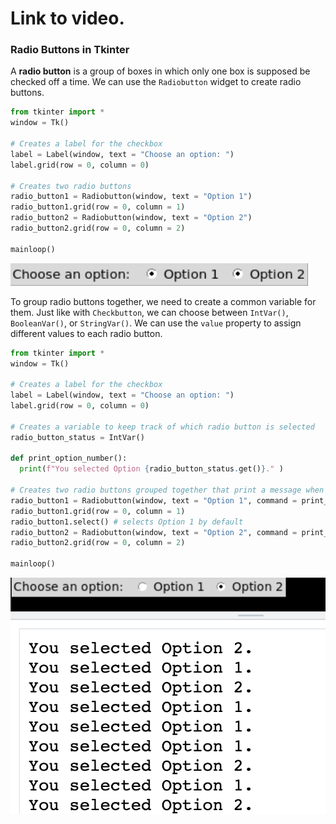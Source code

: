 # Link to video.

### Radio Buttons in Tkinter

A **radio button** is a group of boxes in which only one box is supposed be checked off a time. We can use the `Radiobutton` widget to create radio buttons. 

```python
from tkinter import *
window = Tk()

# Creates a label for the checkbox
label = Label(window, text = "Choose an option: ")
label.grid(row = 0, column = 0)

# Creates two radio buttons
radio_button1 = Radiobutton(window, text = "Option 1")
radio_button1.grid(row = 0, column = 1)
radio_button2 = Radiobutton(window, text = "Option 2")
radio_button2.grid(row = 0, column = 2)

mainloop()
```

![](../Images/tk_radio_button_1.png)

To group radio buttons together, we need to create a common variable for them. Just like with `Checkbutton`, we can choose between `IntVar()`, `BooleanVar()`, or `StringVar()`. We can use the `value` property to assign different values to each radio button.

```python
from tkinter import *
window = Tk()

# Creates a label for the checkbox
label = Label(window, text = "Choose an option: ")
label.grid(row = 0, column = 0)

# Creates a variable to keep track of which radio button is selected
radio_button_status = IntVar()

def print_option_number():
  print(f"You selected Option {radio_button_status.get()}." )

# Creates two radio buttons grouped together that print a message when clicked 
radio_button1 = Radiobutton(window, text = "Option 1", command = print_option_number, variable = radio_button_status, value = 1)
radio_button1.grid(row = 0, column = 1)
radio_button1.select() # selects Option 1 by default
radio_button2 = Radiobutton(window, text = "Option 2", command = print_option_number, variable = radio_button_status, value = 2)
radio_button2.grid(row = 0, column = 2)

mainloop()
```

![](../Images/tk_radio_button_2.png)
